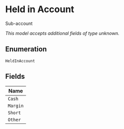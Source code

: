 
# Held in Account

Sub-account

*This model accepts additional fields of type unknown.*

## Enumeration

`HeldInAccount`

## Fields

| Name |
|  --- |
| `Cash` |
| `Margin` |
| `Short` |
| `Other` |

